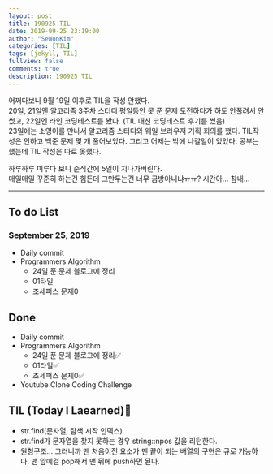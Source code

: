 ```yaml
---
layout: post
title: 190925 TIL
date: 2019-09-25 23:19:00
author: "SeWonKim"
categories: [TIL]
tags: [jekyll, TIL]
fullview: false
comments: true
description: 190925 TIL
---
```


어쩌다보니 9월 19일 이후로 TIL을 작성 안했다.  
20일, 21일엔 알고리즘 3주차 스터디 평일동안 못 푼 문제 도전하다가 하도 안풀려서 안 썼고, 22일엔 라인 코딩테스트를 봤다.
(TIL 대신 코딩테스트 후기를 썼음)  
23일에는 소영이를 만나서 알고리즘 스터디와 웨일 브라우저 기획 회의를 했다. TIL작성은 안하고 백준 문제 몇 개 풀어보았다.
그리고 어제는 밖에 나갈일이 있었다. 공부는 했는데 TIL 작성은 따로 못했다.

하루하루 미루다 보니 순식간에 5일이 지나가버린다.  
매일매일 꾸준히 하는건 힘든데 그만두는건 너무 금방아니냐ㅠㅠ? 시간아... 참내...

---

## To do List

### September 25, 2019

- Daily commit
- Programmers Algorithm
  - 24일 푼 문제 블로그에 정리
  - 01타일
  - 조세퍼스 문제0

## Done

- Daily commit
- Programmers Algorithm
  - 24일 푼 문제 블로그에 정리✅
  - 01타일✅
  - 조세퍼스 문제0✅
- Youtube Clone Coding Challenge

## TIL (Today I Laearned)🤔

- str.find(문자열, 탐색 시작 인덱스)
- str.find가 문자열을 찾지 못하는 경우 string::npos 값을 리턴한다.
- 원형구조... 그러니까 맨 처음이전 요소가 맨 끝이 되는 배열의 구현은 큐로 가능하다. 맨 앞에걸 pop해서 맨 뒤에 push하면 된다.
